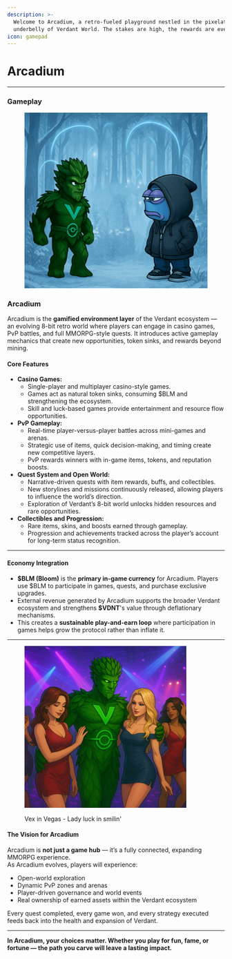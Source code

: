 ```yaml
---
description: >-
  Welcome to Arcadium, a retro-fueled playground nestled in the pixelated
  underbelly of Verdant World. The stakes are high, the rewards are even higher!
icon: gamepad
---
```


# Arcadium

***

### Gameplay

<figure><img src="../.gitbook/assets/frog.gif" alt=""><figcaption></figcaption></figure>

### Arcadium

Arcadium is the **gamified environment layer** of the Verdant ecosystem — an evolving 8-bit retro world where players can engage in casino games, PvP battles, and full MMORPG-style quests. It introduces active gameplay mechanics that create new opportunities, token sinks, and rewards beyond mining.

#### Core Features

* **Casino Games:**
  * Single-player and multiplayer casino-style games.
  * Games act as natural token sinks, consuming $BLM and strengthening the ecosystem.
  * Skill and luck-based games provide entertainment and resource flow opportunities.
* **PvP Gameplay:**
  * Real-time player-versus-player battles across mini-games and arenas.
  * Strategic use of items, quick decision-making, and timing create new competitive layers.
  * PvP rewards winners with in-game items, tokens, and reputation boosts.
* **Quest System and Open World:**
  * Narrative-driven quests with item rewards, buffs, and collectibles.
  * New storylines and missions continuously released, allowing players to influence the world’s direction.
  * Exploration of Verdant’s 8-bit world unlocks hidden resources and rare opportunities.
* **Collectibles and Progression:**
  * Rare items, skins, and boosts earned through gameplay.
  * Progression and achievements tracked across the player’s account for long-term status recognition.

***

#### Economy Integration

* **$BLM (Bloom)** is the **primary in-game currency** for Arcadium. Players use $BLM to participate in games, quests, and purchase exclusive upgrades.
* External revenue generated by Arcadium supports the broader Verdant ecosystem and strengthens **$VDNT**'s value through deflationary mechanisms.
* This creates a **sustainable play-and-earn loop** where participation in games helps grow the protocol rather than inflate it.

***

<figure><img src="../.gitbook/assets/ChatGPT Image Apr 28, 2025, 11_52_18 PM.png" alt="" width="375"><figcaption><p>Vex in Vegas - Lady luck in smilin'</p></figcaption></figure>

#### The Vision for Arcadium

Arcadium is **not just a game hub** — it’s a fully connected, expanding MMORPG experience.\
As Arcadium evolves, players will experience:

* Open-world exploration
* Dynamic PvP zones and arenas
* Player-driven governance and world events
* Real ownership of earned assets within the Verdant ecosystem

Every quest completed, every game won, and every strategy executed feeds back into the health and expansion of Verdant.

***

**In Arcadium, your choices matter. Whether you play for fun, fame, or fortune — the path you carve will leave a lasting impact.**
